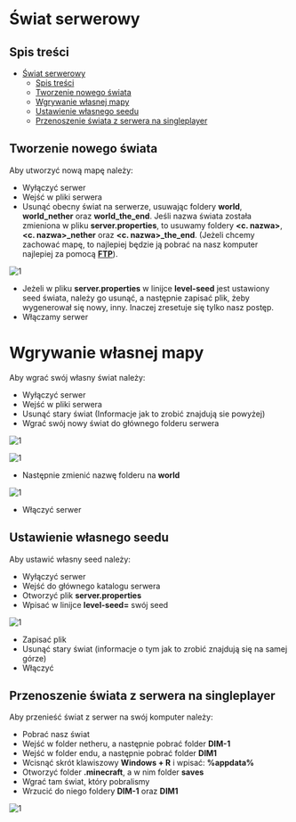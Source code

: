 # Świat serwerowy
## Spis treści
- [Świat serwerowy](#świat-serwerowy)
  - [Spis treści](#spis-treści)
  - [Tworzenie nowego świata](#tworzenie-nowego-świata)
  - [Wgrywanie własnej mapy](#wgrywanie-własnej-mapy)
  - [Ustawienie własnego seedu](#ustawienie-własnego-seedu)
  - [Przenoszenie świata z serwera na singleplayer](#przenoszenie-świata-z-serwera-na-singleplayer)

<a name='tworzenie'></a>
## Tworzenie nowego świata
Aby utworzyć nową mapę należy:
* Wyłączyć serwer
* Wejść w pliki serwera
* Usunąć obecny świat na serwerze, usuwając foldery **world**, **world_nether** oraz **world_the_end**. Jeśli nazwa świata została zmieniona w pliku **server.properties**, to usuwamy foldery **<c. nazwa>**, **<c. nazwa>_nether** oraz **<c. nazwa>_the_end**. (Jeżeli chcemy zachować mapę, to najlepiej będzie ją pobrać na nasz komputer najlepiej za pomocą **[FTP](https://github.com/Craftserve/docs/blob/master/ftp.md)**).

![1](img/world/1.png)

* Jeżeli w pliku **server.properties** w linijce **level-seed** jest ustawiony seed świata, należy go usunąć, a następnie zapisać plik, żeby wygenerował się nowy, inny. Inaczej zresetuje się tylko nasz postęp.
* Włączamy serwer

<a name='wgrywanie'></a>
# Wgrywanie własnej mapy
Aby wgrać swój własny świat należy:
* Wyłączyć serwer
* Wejść w pliki serwera
* Usunąć stary świat (Informacje jak to zrobić znajdują sie powyżej)
* Wgrać swój nowy świat do głównego folderu serwera

![1](img/world/3.png)

![1](img/world/4.png)

* Następnie zmienić nazwę folderu na **world**

![1](img/world/5.png)

* Włączyć serwer

<a name='seed'></a>
## Ustawienie własnego seedu
Aby ustawić własny seed należy:
* Wyłączyć serwer
* Wejść do głównego katalogu serwera
* Otworzyć plik **server.properties**
* Wpisać w linijce **level-seed=** swój seed

![1](img/world/7.png)

* Zapisać plik
* Usunąć stary świat (informacje o tym jak to zrobić znajdują się na samej górze)
* Włączyć 

<a name='dim'></a>
## Przenoszenie świata z serwera na singleplayer
Aby przenieść świat z serwer na swój komputer należy:
* Pobrać nasz świat
* Wejść w folder netheru, a następnie pobrać folder **DIM-1**
* Wejść w folder endu, a następnie pobrać folder **DIM1**
* Wcisnąć skrót klawiszowy **Windows + R** i wpisać: **%appdata%**
* Otworzyć folder **.minecraft**, a w nim folder **saves**
* Wgrać tam świat, który pobralismy
* Wrzucić do niego foldery **DIM-1** oraz **DIM1**

![1](img/world/8.png)
